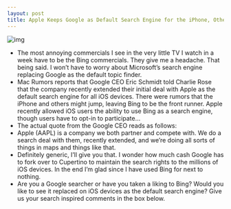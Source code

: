 ```yaml
---
layout: post
title: Apple Keeps Google as Default Search Engine for the iPhone, Other iOS Devices
---
```

![img](http://media.idownloadblog.com/wp-content/uploads/2010/09/iOS-search-engines.jpg)
* The most annoying commercials I see in the very little TV I watch in a week have to be the Bing commercials. They give me a headache. That being said. I won’t have to worry about Microsoft’s search engine replacing Google as the default topic finder.
* Mac Rumors reports that Google CEO Eric Schmidt told Charlie Rose that the company recently extended their initial deal with Apple as the default search engine for all iOS devices. There were rumors that the iPhone and others might jump, leaving Bing to be the front runner. Apple recently allowed iOS users the ability to use Bing as a search engine, though users have to opt-in to participate…
* The actual quote from the Google CEO reads as follows:
* Apple (AAPL) is a company we both partner and compete with. We do a search deal with them, recently extended, and we’re doing all sorts of things in maps and things like that.
* Definitely generic, I’ll give you that. I wonder how much cash Google has to fork over to Cupertino to maintain the search rights to the millions of iOS devices. In the end I’m glad since I have used Bing for next to nothing.
* Are you a Google searcher or have you taken a liking to Bing? Would you like to see it replaced on iOS devices as the default search engine? Give us your search inspired comments in the box below.

